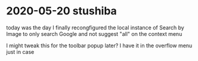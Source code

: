 # 2020-05-20 stushiba

today was the day I finally recongfigured the local instance of Search by Image to only search Google and not suggest "all" on the context menu

I might tweak this for the toolbar popup later? I have it in the overflow menu just in case
